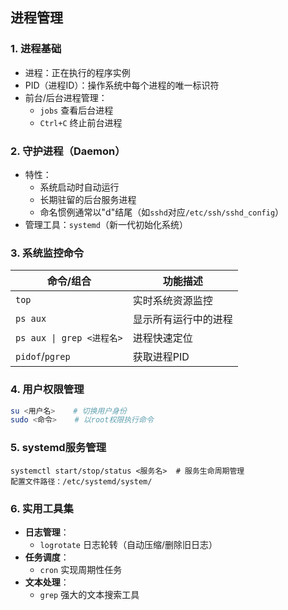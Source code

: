## 进程管理

### 1. 进程基础
- 进程：正在执行的程序实例
- PID（进程ID）：操作系统中每个进程的唯一标识符
- 前台/后台进程管理：
  - `jobs` 查看后台进程
  - `Ctrl+C` 终止前台进程

### 2. 守护进程（Daemon）
- 特性：
  - 系统启动时自动运行
  - 长期驻留的后台服务进程
  - 命名惯例通常以"d"结尾（如`sshd`对应`/etc/ssh/sshd_config`）
- 管理工具：`systemd`（新一代初始化系统）

### 3. 系统监控命令
| 命令/组合 | 功能描述 |
|---------|---------|
| `top`   | 实时系统资源监控 |
| `ps aux` | 显示所有运行中的进程 |
| `ps aux \| grep <进程名>` | 进程快速定位 |
| `pidof`/`pgrep` | 获取进程PID |

### 4. 用户权限管理
```bash
su <用户名>    # 切换用户身份
sudo <命令>    # 以root权限执行命令
```

### 5. systemd服务管理
```systemd
systemctl start/stop/status <服务名>  # 服务生命周期管理
配置文件路径：/etc/systemd/system/
```

### 6. 实用工具集
- **日志管理**：
  - `logrotate` 日志轮转（自动压缩/删除旧日志）
- **任务调度**：
  - `cron` 实现周期性任务
- **文本处理**：
  - `grep` 强大的文本搜索工具


